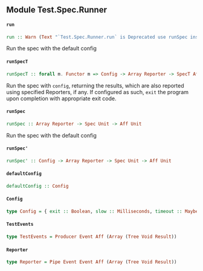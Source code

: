## Module Test.Spec.Runner

#### `run`

``` purescript
run :: Warn (Text "`Test.Spec.Runner.run` is Deprecated use runSpec instead") => Array Reporter -> Spec Unit -> Aff Unit
```

Run the spec with the default config

#### `runSpecT`

``` purescript
runSpecT :: forall m. Functor m => Config -> Array Reporter -> SpecT Aff Unit m Unit -> m (Aff (Array (Tree Void Result)))
```

Run the spec with `config`, returning the results, which
are also reported using specified Reporters, if any.
If configured as such, `exit` the program upon completion
with appropriate exit code.

#### `runSpec`

``` purescript
runSpec :: Array Reporter -> Spec Unit -> Aff Unit
```

Run the spec with the default config

#### `runSpec'`

``` purescript
runSpec' :: Config -> Array Reporter -> Spec Unit -> Aff Unit
```

#### `defaultConfig`

``` purescript
defaultConfig :: Config
```

#### `Config`

``` purescript
type Config = { exit :: Boolean, slow :: Milliseconds, timeout :: Maybe Milliseconds }
```

#### `TestEvents`

``` purescript
type TestEvents = Producer Event Aff (Array (Tree Void Result))
```

#### `Reporter`

``` purescript
type Reporter = Pipe Event Event Aff (Array (Tree Void Result))
```


